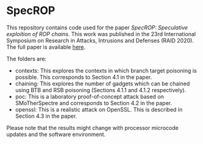 # SpecROP

This repository contains code used for the paper
*SpecROP: Speculative exploition of ROP chains*.
This work was published in the
23rd International Symposium on Research in Attacks, Intrusions and Defenses
(RAID 2020). The full paper is available
[here](http://hexhive.epfl.ch/publications/files/20RAID.pdf).

The folders are:

- contexts: This explores the contexts in which branch target poisoning
  is possible. This corresponds to Section 4.1 in the paper.
- chaining: This explores the number of gadgets which can be chained using
  BTB and RSB poisoning (Sections 4.1.1 and 4.1.2 respectively).
- poc: This is a laboratory proof-of-concept attack based on SMoTherSpectre
  and corresponds to Section 4.2 in the paper.
- openssl: This is a realistic attack on OpenSSL. This is described in
  Section 4.3 in the paper.

Please note that the results might change with processor microcode updates
and the software environment.
